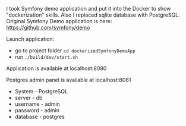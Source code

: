 I took Symfony demo application and put it into the Docker to show "dockerization" skills.
Also I replaced sqlite database with PostgreSQL.
Original Symfony Demo application is here: https://github.com/symfony/demo
     
Launch application:
* go to project folder ```cd dockerizedSymfonyDemoApp```
* run ```./build/dev/start.sh```
 

Application is available at localhost:8080

Postgres admin panel is available at
localhost:8081
 * System - PostgreSQL
 * server - db
 * username - admin
 * password - admin
 * database - postgres

